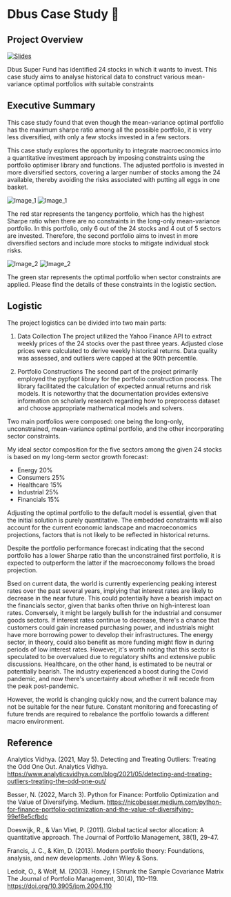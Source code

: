 # Dbus Case Study 🚎
## Project Overview
[![Slides](/Resources/Images/Pictures/ppt_cover.png)](https://www.canva.com/design/DAF2omzYPZ0/7We1rvkrmcWJcc1cug6byw/edit?utm_content=DAF2omzYPZ0&utm_campaign=designshare&utm_medium=link2&utm_source=sharebutton)

Dbus Super Fund has identified 24 stocks in which it wants to invest. This case study aims to analyse historical data to construct various mean-variance optimal portfolios with suitable constraints

## Executive Summary
This case study found that even though the mean-variance optimal portfolio has the maximum sharpe ratio among all the possible portfolio, it is very less diversified, with only a few stocks invested in a few sectors.

This case study explores the opportunity to integrate macroeconomics into a quantitative investment approach by imposing constraints using the portfolio optimiser library and functions. The adjusted portfolio is invested in more diversified sectors, covering a larger number of stocks among the 24 available, thereby avoiding the risks associated with putting all eggs in one basket.

![Image_1](/Resources/Images/weights_unconstrained.png)
![Image_1](/Resources/Images/efficient_frontier_unconstrained.png)

The red star represents the tangency portfolio, which has the highest Sharpe ratio when there are no constraints in the long-only mean-variance portfolio. In this portfolio, only 6 out of the 24 stocks and 4 out of 5 sectors are invested. Therefore, the second portfolio aims to invest in more diversified sectors and include more stocks to mitigate individual stock risks.

![Image_2](/Resources/Images/weights_sector_constrained_1png.png)
![Image_2](/Resources/Images/efficient_frontier_sectors_1.png)

The green star represents the optimal portfolio when sector constraints are applied. Please find the details of these constraints in the logistic section.

## Logistic
The project logistics can be divided into two main parts:

1. Data Collection
The project utilized the Yahoo Finance API to extract weekly prices of the 24 stocks over the past three years. Adjusted close prices were calculated to derive weekly historical returns. Data quality was assessed, and outliers were capped at the 90th percentile.


2. Portfolio Constructions
The second part of the project primarily employed the pypfopt library for the portfolio construction process. The library facilitated the calculation of expected annual returns and risk models. It is noteworthy that the documentation provides extensive information on scholarly research regarding how to preprocess dataset and choose appropriate mathematical models and solvers.

Two main portfolios were composed: one being the long-only, unconstrained, mean-variance optimal portfolio, and the other incorporating sector constraints.

My ideal sector composition for the five sectors among the given 24 stocks is based on my long-term sector growth forecast:
- Energy 20%
- Consumers 25%
- Healthcare 15%
- Industrial 25%
- Financials 15%

Adjusting the optimal portfolio to the default model is essential, given that the initial solution is purely quantitative. The embedded constraints will also account for the current economic landscape and macroeconomics projections, factors that is not likely to be reflected in historical returns.

Despite the portfolio performance forecast indicating that the second portfolio has a lower Sharpe ratio than the unconstrained first portfolio, it is expected to outperform the latter if the macroeconomy follows the broad projection.

Bsed on current data, the world is currently experiencing peaking interest rates over the past several years, implying that interest rates are likely to decrease in the near future. This could potentially have a bearish impact on the financials sector, given that banks often thrive on high-interest loan rates. Conversely, it might be largely bullish for the industrial and consumer goods sectors. If interest rates continue to decrease, there's a chance that customers could gain increased purchasing power, and industrials might have more borrowing power to develop their infrastructures. The energy sector, in theory, could also benefit as more funding might flow in during periods of low interest rates. However, it's worth noting that this sector is speculated to be overvalued due to regulatory shifts and extensive public discussions. Healthcare, on the other hand, is estimated to be neutral or potentially bearish. The industry experienced a boost during the Covid pandemic, and now there's uncertainty about whether it will recede from the peak post-pandemic.

However, the world is changing quickly now, and the current balance may not be suitable for the near future. Constant monitoring and forecasting of future trends are required to rebalance the portfolio towards a different macro environment.


## Reference

Analytics Vidhya. (2021, May 5). Detecting and Treating Outliers: Treating the Odd One Out. Analytics Vidhya. https://www.analyticsvidhya.com/blog/2021/05/detecting-and-treating-outliers-treating-the-odd-one-out/

Besser, N. (2022, March 3). Python for Finance: Portfolio Optimization and the Value of Diversifying. Medium. https://nicobesser.medium.com/python-for-finance-portfolio-optimization-and-the-value-of-diversifying-99ef8e5cfbdc

Doeswijk, R., & Van Vliet, P. (2011). Global tactical sector allocation: A quantitative approach. The Journal of Portfolio Management, 38(1), 29-47.

Francis, J. C., & Kim, D. (2013). Modern portfolio theory: Foundations, analysis, and new developments. John Wiley & Sons.

Ledoit, O., & Wolf, M. (2003). Honey, I Shrunk the Sample Covariance Matrix The Journal of Portfolio Management, 30(4), 110–119. https://doi.org/10.3905/jpm.2004.110